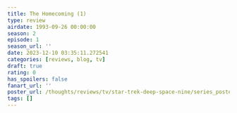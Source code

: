 ```yaml
---
title: The Homecoming (1)
type: review
airdate: 1993-09-26 00:00:00
season: 2
episode: 1
season_url: ''
date: 2023-12-10 03:35:11.272541
categories: [reviews, blog, tv]
draft: true
rating: 0
has_spoilers: false
fanart_url: ''
poster_url: /thoughts/reviews/tv/star-trek-deep-space-nine/series_poster.jpg
tags: []
---
```



